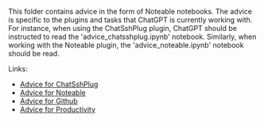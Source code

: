 
This folder contains advice in the form of Noteable notebooks. The advice is specific to the plugins and tasks that ChatGPT is currently working with. For instance, when using the ChatSshPlug plugin, ChatGPT should be instructed to read the 'advice_chatsshplug.ipynb' notebook. Similarly, when working with the Noteable plugin, the 'advice_noteable.ipynb' notebook should be read.

Links:
- [Advice for ChatSshPlug](https://github.com/matthewhand/noteable-helper-scripts/blob/main/notebooks/advice/advice_chatsshplug.ipynb)
- [Advice for Noteable](https://github.com/matthewhand/noteable-helper-scripts/blob/main/notebooks/advice/advice_noteable.ipynb)
- [Advice for Github](https://github.com/matthewhand/noteable-helper-scripts/blob/main/notebooks/advice/advice_github.ipynb)
- [Advice for Productivity](https://github.com/matthewhand/noteable-helper-scripts/blob/main/notebooks/advice/advice_productivity.ipynb)
